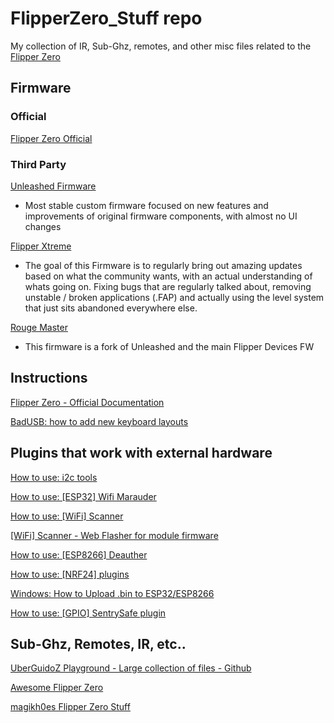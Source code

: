 # FlipperZero_Stuff repo

My collection of IR, Sub-Ghz, remotes, and other misc files related to the [Flipper Zero](https://www.flipperzero.one/)

## Firmware

### Official
[Flipper Zero Official](https://github.com/flipperdevices/flipperzero-firmware)

### Third Party
[Unleashed Firmware](https://github.com/DarkFlippers/unleashed-firmware)
- Most stable custom firmware focused on new features and improvements of original firmware components, with almost no UI changes

[Flipper Xtreme](https://github.com/ClaraCrazy/Flipper-Xtreme)
- The goal of this Firmware is to regularly bring out amazing updates based on what the community wants, with an actual understanding of whats going on. Fixing bugs that are regularly talked about, removing unstable / broken applications (.FAP) and actually using the level system that just sits abandoned everywhere else.

[Rouge Master](https://github.com/RogueMaster/flipperzero-firmware-wPlugins)
 - This firmware is a fork of Unleashed and the main Flipper Devices FW
 
## Instructions
[Flipper Zero - Official Documentation](https://docs.flipperzero.one/)

[BadUSB: how to add new keyboard layouts](https://github.com/dummy-decoy/flipperzero_badusb_kl)

## Plugins that work with external hardware

[How to use: i2c tools](https://github.com/DarkFlippers/unleashed-firmware/blob/dev/applications/external/flipper_i2ctools/README.md)

[How to use: [ESP32] Wifi Marauder](https://github.com/UberGuidoZ/Flipper/tree/main/Wifi_DevBoard)

[How to use: [WiFi] Scanner](https://github.com/SequoiaSan/FlipperZero-WiFi-Scanner_Module#readme)

[[WiFi] Scanner - Web Flasher for module firmware](https://sequoiasan.github.io/FlipperZero-WiFi-Scanner_Module/)

[How to use: [ESP8266] Deauther](https://github.com/SequoiaSan/FlipperZero-Wifi-ESP8266-Deauther-Module#readme)

[How to use: [NRF24] plugins](https://github.com/DarkFlippers/unleashed-firmware/blob/dev/documentation/NRF24.md)

[Windows: How to Upload .bin to ESP32/ESP8266](https://github.com/SequoiaSan/Guide-How-To-Upload-bin-to-ESP8266-ESP32)

[How to use: [GPIO] SentrySafe plugin](https://github.com/DarkFlippers/unleashed-firmware/blob/dev/documentation/SentrySafe.md)
[]()
[]()
[]()
[]()


## Sub-Ghz, Remotes, IR, etc..

[UberGuidoZ Playground - Large collection of files - Github](https://github.com/UberGuidoZ/Flipper)

[Awesome Flipper Zero](https://github.com/djsime1/awesome-flipperzero)

[magikh0es Flipper Zero Stuff](https://github.com/magikh0e/FlipperZero_Stuff/)

[]()
[]()
[]()
[]()
[]()

